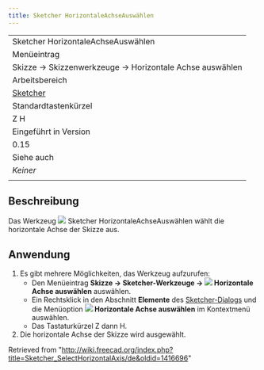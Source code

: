 ```yaml
---
title: Sketcher HorizontaleAchseAuswählen
---
```


|                                                            |
| ---------------------------------------------------------- |
| Sketcher HorizontaleAchseAuswählen                         |
| Menüeintrag                                                |
| Skizze → Skizzenwerkzeuge → Horizontale Achse auswählen    |
| Arbeitsbereich                                             |
| [Sketcher](/Sketcher_Workbench/de "Sketcher Workbench/de") |
| Standardtastenkürzel                                       |
| Z H                                                        |
| Eingeführt in Version                                      |
| 0.15                                                       |
| Siehe auch                                                 |
| _Keiner_                                                   |
|                                                            |

## Beschreibung

Das Werkzeug ![](/images/Sketcher_SelectHorizontalAxis.svg) Sketcher HorizontaleAchseAuswählen wählt die horizontale Achse der Skizze aus.

## Anwendung

1. Es gibt mehrere Möglichkeiten, das Werkzeug aufzurufen:
   - Den Menüeintrag **Skizze → Sketcher-Werkzeuge → ![](/images/Sketcher_SelectHorizontalAxis.svg) Horizontale Achse auswählen** auswählen.
   - Ein Rechtsklick in den Abschnitt **Elemente** des [Sketcher-Dialogs](/Sketcher_Dialog/de "Sketcher Dialog/de") und die Menüoption **![](/images/Sketcher_SelectHorizontalAxis.svg) Horizontale Achse auswählen** im Kontextmenü auswählen.
   - Das Tastaturkürzel Z dann H.
2. Die horizontale Achse der Skizze wird ausgewählt.

Retrieved from "<http://wiki.freecad.org/index.php?title=Sketcher_SelectHorizontalAxis/de&oldid=1416696>"
